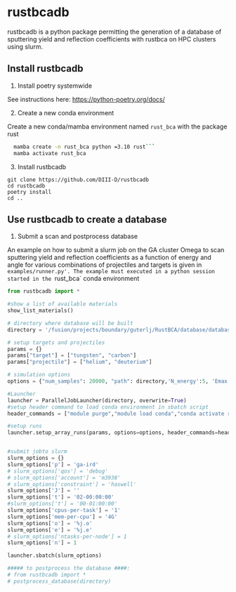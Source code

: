 # rustbcadb
rustbcadb is a python package permitting the generation of a database of sputtering yield and reflection coefficients with rustbca on HPC clusters using slurm.

## Install rustbcadb

1. Install poetry systemwide

See instructions here: https://python-poetry.org/docs/

2. Create a new conda environment

Create a new conda/mamba environment named `rust_bca` with the package rust
```bash
  mamba create -n rust_bca python =3.10 rust```
  mamba activate rust_bca
```

3. Install rustbcadb

```
git clone https://github.com/DIII-D/rustbcadb
cd rustbcadb
poetry install
cd ..
```
## Use rustbcadb to create a database

1. Submit a scan and postprocess database

An example on how to submit a slurm job on the GA cluster Omega to scan sputtering yield and reflection coefficients as a function of energy and angle for various combinations of projectiles and targets is given in `examples/runner.py'. The example must executed in a python session started in the `rust_bca` conda environment

```python
from rustbcadb import *

#show a list of available materials
show_list_materials()

# directory where database will be built
directory = '/fusion/projects/boundary/guterlj/RustBCA/database/database_test'

# setup targets and projectiles
params = {}
params["target"] = ["tungsten", "carbon"]
params["projectile"] = ["helium", "deuterium"]

# simulation options
options = {"num_samples": 20000, "path": directory,'N_energy':5, 'Emax':1000, 'N_theta':2}

#Launcher
launcher = ParallelJobLauncher(directory, overwrite=True)
#setup header command to load conda environment in sbatch script
header_commands = ["module purge","module load conda","conda activate rust_bca"]

#setup runs
launcher.setup_array_runs(params, options=options, header_commands=header_commands)


#submit jobto slurm
slurm_options = {}
slurm_options['p'] = 'ga-ird'
# slurm_options['qos'] = 'debug'
# slurm_options['account'] = 'm3938'
# slurm_options['constraint'] = 'haswell'
slurm_options['J'] = ''
slurm_options['t'] = '02-00:00:00'
#slurm_options['t'] = '00-01:00:00'
slurm_options['cpus-per-task'] = '1'
slurm_options['mem-per-cpu'] = '4G'
slurm_options['o'] = '%j.o'
slurm_options['e'] = '%j.e'
# slurm_options['ntasks-per-node'] = 1
slurm_options['n'] = 1

launcher.sbatch(slurm_options)

##### to postprocess the database ####:
# from rustbcadb import *   
# postprocess_database(directory)
```

